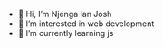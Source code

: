 - 👋 Hi, I’m Njenga Ian Josh 
- 👀 I’m interested in web development
- 🌱 I’m currently learning js 

<!---
ianJINW/ianJINW is a ✨ special ✨ repository because its `README.md` (this file) appears on your GitHub profile.
You can click the Preview link to take a look at your changes.
--->
